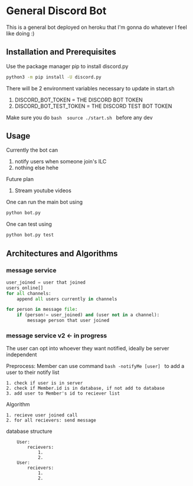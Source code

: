 # General Discord Bot

This is a general bot deployed on heroku that I'm gonna do whatever I feel like doing :) 

## Installation and Prerequisites  

Use the package manager pip to install discord.py 

```bash
python3 -m pip install -U discord.py
```

There will be 2 environment variables necessary to update in start.sh
1. DISCORD_BOT_TOKEN = THE DISCORD BOT TOKEN
2. DISCORD_BOT_TEST_TOKEN = THE DISCORD TEST BOT TOKEN

Make sure you do ```bash  source ./start.sh ``` before any dev 
## Usage 

Currently the bot can 
1. notify users when someone join's ILC 
2. nothing else hehe

Future plan
1. Stream youtube videos

One can run the main bot using 
```bash
python bot.py
```

One can test using 
```bash
python bot.py test
```


## Architectures and Algorithms 

### message service
```python
user_joined = user that joined
users_online[] 
for all channels:
    append all users currently in channels

for person in message file:
    if (person!= user_joined) and (user not in a channel):
        message person that user joined 
```

### message service v2 <- in progress
The user can opt into whoever they want notified, ideally be server independent

Preprocess: 
Member can use command  ```bash -notifyMe [user] ``` to add a user to their notify list 

```
1. check if user is in server
2. check if Member.id is in database, if not add to database
3. add user to Member's id to reciever list 
```

Algorithm 
```
1. recieve user joined call 
2. for all recievers: send message
```

database structure
```
    User: 
        recievers: 
            1. 
            2. 
    User:
        recievers:
            1.
            2. 

```
    
